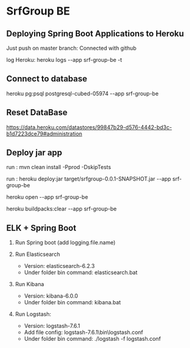 # SrfGroup BE

## Deploying Spring Boot Applications to Heroku

Just push on master branch: Connected with github

log Heroku: heroku logs --app srf-group-be -t



## Connect to database

heroku pg:psql postgresql-cubed-05974 --app srf-group-be



## Reset DataBase

https://data.heroku.com/datastores/99847b29-d576-4442-bd3c-b1d7223dce79#administration



## Deploy jar app

run : mvn clean install -Pprod -DskipTests

run : heroku deploy:jar target/srfgroup-0.0.1-SNAPSHOT.jar --app srf-group-be

heroku open --app srf-group-be

heroku buildpacks:clear --app srf-group-be


## ELK + Spring Boot

1) Run Spring boot (add logging.file.name)
    
2) Run Elasticsearch 
    + Version: elasticsearch-6.2.3
    + Under folder bin command: elasticsearch.bat
    
3) Run Kibana
    + Version: kibana-6.0.0
    + Under folder bin command: kibana.bat
    
4) Run Logstash: 
    + Version: logstash-7.6.1
    + Add file config: logstash-7.6.1\bin\logstash.conf
    + Under folder bin command:  ./logstash -f logstash.conf